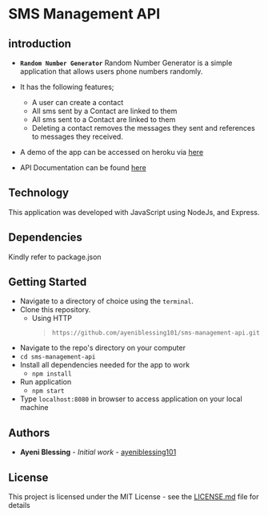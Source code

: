 # SMS Management API


## introduction

* **`Random Number Generator`** Random Number Generator is a simple application that allows users phone numbers randomly.
* It has the following features;
  * A user can create a contact
  * All sms sent by a Contact are linked to them
  * All sms sent to a Contact are linked to them
  * Deleting a contact removes the messages they sent and references to messages they received.

* A demo of the app can be accessed on heroku via [here](https://blessing-sms.herokuapp.com)
* API Documentation can be found [here](https://blessing-sms.herokuapp.com) 

## Technology
This application was developed with JavaScript using NodeJs, and Express.

## Dependencies
Kindly refer to package.json

## Getting Started

* Navigate to a directory of choice using the `terminal`.
* Clone this repository.
  * Using HTTP
    > `https://github.com/ayeniblessing101/sms-management-api.git`
* Navigate to the repo's directory on your computer
* `cd sms-management-api`
* Install all dependencies needed for the app to work
  * `npm install`
* Run application
  * `npm start`
* Type `localhost:8080` in browser to access application on your local machine

## Authors

* **Ayeni Blessing** - _Initial work_ - [ayeniblessing101](https://github.com/ayeniblessing101/sms-management-api.git)


## License

This project is licensed under the MIT License - see the [LICENSE.md](LICENSE.md) file for details
